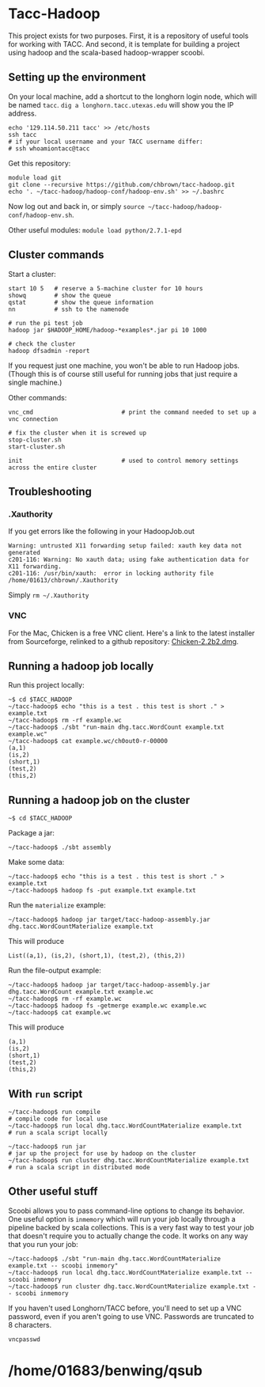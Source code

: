 # Tacc-Hadoop

This project exists for two purposes.  First, it is a repository of useful tools for working with TACC.
And second, it is template for building a project using hadoop and the scala-based hadoop-wrapper scoobi.

## Setting up the environment

On your local machine, add a shortcut to the longhorn login node, which will be named `tacc`. `dig a longhorn.tacc.utexas.edu` will show you the IP address.

    echo '129.114.50.211 tacc' >> /etc/hosts
    ssh tacc
    # if your local username and your TACC username differ:
    # ssh whoamiontacc@tacc

Get this repository:

    module load git
    git clone --recursive https://github.com/chbrown/tacc-hadoop.git
    echo '. ~/tacc-hadoop/hadoop-conf/hadoop-env.sh' >> ~/.bashrc

Now log out and back in, or simply `source ~/tacc-hadoop/hadoop-conf/hadoop-env.sh`.

Other useful modules: `module load python/2.7.1-epd`

## Cluster commands

Start a cluster:

    start 10 5   # reserve a 5-machine cluster for 10 hours
    showq        # show the queue
    qstat        # show the queue information
    nn           # ssh to the namenode

    # run the pi test job
    hadoop jar $HADOOP_HOME/hadoop-*examples*.jar pi 10 1000

    # check the cluster
    hadoop dfsadmin -report

If you request just one machine, you won't be able to run Hadoop jobs. (Though this is of course still useful for running jobs that just require a single machine.)

Other commands:

    vnc_cmd                         # print the command needed to set up a vnc connection

    # fix the cluster when it is screwed up
    stop-cluster.sh
    start-cluster.sh

    init                            # used to control memory settings across the entire cluster

## Troubleshooting

### .Xauthority

If you get errors like the following in your HadoopJob.out

    Warning: untrusted X11 forwarding setup failed: xauth key data not generated
    c201-116: Warning: No xauth data; using fake authentication data for X11 forwarding.
    c201-116: /usr/bin/xauth:  error in locking authority file /home/01613/chbrown/.Xauthority

Simply `rm ~/.Xauthority`

### VNC

For the Mac, Chicken is a free VNC client. Here's a link to the latest installer from Sourceforge, relinked to a github repository: [Chicken-2.2b2.dmg](https://github.com/downloads/chbrown/chicken/Chicken-2.2b2.dmg).

## Running a hadoop job locally

Run this project locally:

    ~$ cd $TACC_HADOOP
    ~/tacc-hadoop$ echo "this is a test . this test is short ." > example.txt
    ~/tacc-hadoop$ rm -rf example.wc
    ~/tacc-hadoop$ ./sbt "run-main dhg.tacc.WordCount example.txt example.wc"
    ~/tacc-hadoop$ cat example.wc/ch0out0-r-00000
    (a,1)
    (is,2)
    (short,1)
    (test,2)
    (this,2)


Running a hadoop job on the cluster
-----------------------------------

    ~$ cd $TACC_HADOOP

Package a jar:

    ~/tacc-hadoop$ ./sbt assembly

Make some data:

    ~/tacc-hadoop$ echo "this is a test . this test is short ." > example.txt
    ~/tacc-hadoop$ hadoop fs -put example.txt example.txt

Run the `materialize` example:

    ~/tacc-hadoop$ hadoop jar target/tacc-hadoop-assembly.jar dhg.tacc.WordCountMaterialize example.txt

This will produce

    List((a,1), (is,2), (short,1), (test,2), (this,2))

Run the file-output example:

    ~/tacc-hadoop$ hadoop jar target/tacc-hadoop-assembly.jar dhg.tacc.WordCount example.txt example.wc
    ~/tacc-hadoop$ rm -rf example.wc
    ~/tacc-hadoop$ hadoop fs -getmerge example.wc example.wc
    ~/tacc-hadoop$ cat example.wc

This will produce

    (a,1)
    (is,2)
    (short,1)
    (test,2)
    (this,2)


With `run` script
-----------------

    ~/tacc-hadoop$ run compile                                                # compile code for local use
    ~/tacc-hadoop$ run local dhg.tacc.WordCountMaterialize example.txt        # run a scala script locally

    ~/tacc-hadoop$ run jar                                                    # jar up the project for use by hadoop on the cluster
    ~/tacc-hadoop$ run cluster dhg.tacc.WordCountMaterialize example.txt      # run a scala script in distributed mode


Other useful stuff
------------------

Scoobi allows you to pass command-line options to change its behavior.  One useful
option is `inmemory` which will run your job locally through a pipeline backed by
scala collections.  This is a very fast way to test your job that doesn't require
you to actually change the code.  It works on any way that you run your job:

    ~/tacc-hadoop$ ./sbt "run-main dhg.tacc.WordCountMaterialize example.txt -- scoobi inmemory"
    ~/tacc-hadoop$ run local dhg.tacc.WordCountMaterialize example.txt -- scoobi inmemory
    ~/tacc-hadoop$ run cluster dhg.tacc.WordCountMaterialize example.txt -- scoobi inmemory


If you haven't used Longhorn/TACC before, you'll need to set up a VNC password, even if you aren't going to use VNC. Passwords are truncated to 8 characters.

    vncpasswd


# /home/01683/benwing/qsub
